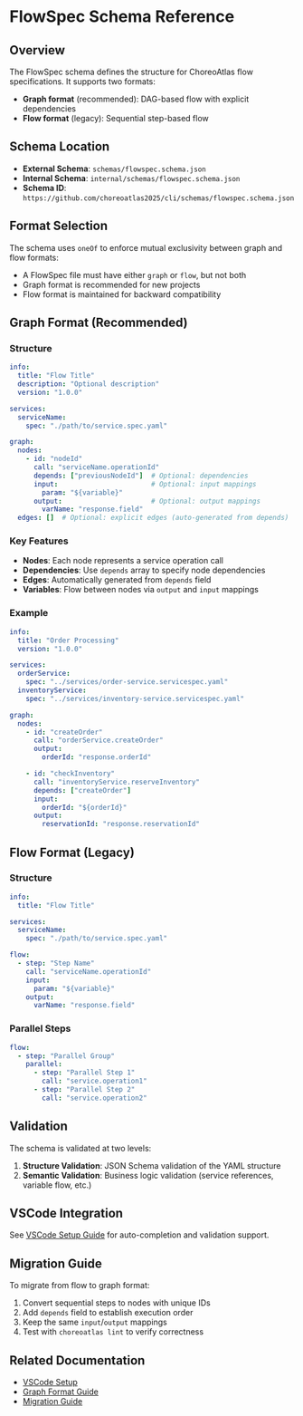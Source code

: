 # FlowSpec Schema Reference

## Overview

The FlowSpec schema defines the structure for ChoreoAtlas flow specifications. It supports two formats:
- **Graph format** (recommended): DAG-based flow with explicit dependencies
- **Flow format** (legacy): Sequential step-based flow

## Schema Location

- **External Schema**: `schemas/flowspec.schema.json`
- **Internal Schema**: `internal/schemas/flowspec.schema.json`
- **Schema ID**: `https://github.com/choreoatlas2025/cli/schemas/flowspec.schema.json`

## Format Selection

The schema uses `oneOf` to enforce mutual exclusivity between graph and flow formats:
- A FlowSpec file must have either `graph` or `flow`, but not both
- Graph format is recommended for new projects
- Flow format is maintained for backward compatibility

## Graph Format (Recommended)

### Structure
```yaml
info:
  title: "Flow Title"
  description: "Optional description"
  version: "1.0.0"

services:
  serviceName:
    spec: "./path/to/service.spec.yaml"

graph:
  nodes:
    - id: "nodeId"
      call: "serviceName.operationId"
      depends: ["previousNodeId"]  # Optional: dependencies
      input:                       # Optional: input mappings
        param: "${variable}"
      output:                      # Optional: output mappings
        varName: "response.field"
  edges: []  # Optional: explicit edges (auto-generated from depends)
```

### Key Features
- **Nodes**: Each node represents a service operation call
- **Dependencies**: Use `depends` array to specify node dependencies
- **Edges**: Automatically generated from `depends` field
- **Variables**: Flow between nodes via `output` and `input` mappings

### Example
```yaml
info:
  title: "Order Processing"
  version: "1.0.0"

services:
  orderService:
    spec: "../services/order-service.servicespec.yaml"
  inventoryService:
    spec: "../services/inventory-service.servicespec.yaml"

graph:
  nodes:
    - id: "createOrder"
      call: "orderService.createOrder"
      output:
        orderId: "response.orderId"

    - id: "checkInventory"
      call: "inventoryService.reserveInventory"
      depends: ["createOrder"]
      input:
        orderId: "${orderId}"
      output:
        reservationId: "response.reservationId"
```

## Flow Format (Legacy)

### Structure
```yaml
info:
  title: "Flow Title"

services:
  serviceName:
    spec: "./path/to/service.spec.yaml"

flow:
  - step: "Step Name"
    call: "serviceName.operationId"
    input:
      param: "${variable}"
    output:
      varName: "response.field"
```

### Parallel Steps
```yaml
flow:
  - step: "Parallel Group"
    parallel:
      - step: "Parallel Step 1"
        call: "service.operation1"
      - step: "Parallel Step 2"
        call: "service.operation2"
```

## Validation

The schema is validated at two levels:

1. **Structure Validation**: JSON Schema validation of the YAML structure
2. **Semantic Validation**: Business logic validation (service references, variable flow, etc.)

## VSCode Integration

See [VSCode Setup Guide](../schemas/vscode-setup.md) for auto-completion and validation support.

## Migration Guide

To migrate from flow to graph format:

1. Convert sequential steps to nodes with unique IDs
2. Add `depends` field to establish execution order
3. Keep the same `input`/`output` mappings
4. Test with `choreoatlas lint` to verify correctness

## Related Documentation

- [VSCode Setup](../schemas/vscode-setup.md)
- [Graph Format Guide](./graph-format.md)
- [Migration Guide](../migration/flow-to-graph.md)